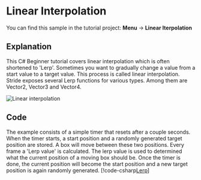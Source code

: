 # Linear Interpolation
You can find this sample in the tutorial project: **Menu** &rarr; **Linear Iterpolation** 

## Explanation
This C# Beginner tutorial covers linear interpolation which is often shortened to 'Lerp'. Sometimes you want to gradually change a value from a start value to a target value. This process is called linear interpolation. Stride exposes several Lerp functions for various types. Among them are Vector2, Vector3 and Vector4.

![Linear interpolation](media/lerp.png)

## Code
The example consists of a simple timer that resets after a couple seconds. When the timer starts, a start position and a randomly generated target position are stored. A box will move between these two positions. Every frame a 'Lerp value' is calculated. The lerp value is used to determined what the current position of a moving box should be. Once the timer is done, the current position will become the start position and a new target position is again randomly generated.
[!code-csharp[Lerp](..\..\..\..\stride\samples\Tutorials\CSharpBeginner\CSharpBeginner\CSharpBeginner.Game\Code\LerpDemo.cs)]